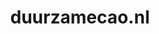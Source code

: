 ---
layout: post
title:  "duurzamecao.nl"
internal_url:  "/dutchgov/duurzamecao.nl.html"
categories: dutchgov
---